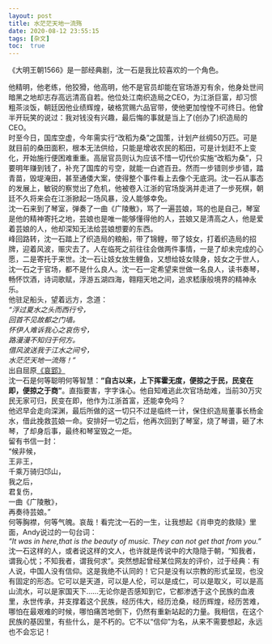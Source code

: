 ```yaml
---
layout: post
title: 水茫茫天地一流殇
date: 2020-08-12 23:55:15
tags: [杂文]
toc:  true
---
```


《大明王朝1566》是一部经典剧，沈一石是我比较喜欢的一个角色。  
 
他精明，他老练，他狡猾，他高明，他不是官员却能在官场游刃有余，他身处世间暗黑之地却志存高远清高自若。他位处江南织造局之CEO，为江浙巨富，却习惯粗茶淡饭，朝廷因他业绩辉煌，破格赏赐六品官带，使他更加惶惶不可终日。他曾半开玩笑的说过：我对钱没有兴趣，最后悔的事就是当上了(创办了)织造局的CEO。  
时至今日，国库空虚，今年需实行“改稻为桑”之国策，计划产丝绸50万匹。可是就目前的桑田面积，根本无法供给，只能是增收农民的稻田，可是计划赶不上变化，开始施行便困难重重。高层官员则认为应该不惜一切代价实施“改稻为桑”，只要明年赚到钱了，补充了国库的亏空，就能一白遮百丑。然而一步错则步步错，踏青苗，毁堤淹田，甚至通倭大案，使得整个事件看上去像个无底洞。沈一石从事态的发展上，敏锐的察觉出了危机，他被卷入江浙的官场旋涡并走进了一步死棋，朝廷不久将来会在江浙掀起一场风暴，没人能够幸免。  
沈一石来到了琴室，弹奏了一曲《广陵散》，骂了一遍芸娘，骂的也是自己，琴室是他的精神寄托之地，芸娘也是唯一能够懂得他的人，芸娘又是清高之人，他是爱着芸娘的人，他却深知无法给芸娘想要的东西。  
峰回路转，沈一石踏上了织造局的粮船，带了锦鲤，带了妓女，打着织造局的招牌，迎着风波，赈灾去了。人在临死之前往往会做两件事情，一是了却未完成的心愿，二是寄托于来世。沈一石让妓女放生鲤鱼，又想给妓女赎身，妓女之于世人，沈一石之于官场，都不是什么良人。沈一石一定希望来世做一名良人，读书奏琴，畅怀饮酒，诗词歌赋，浮游五湖四海，翱翔天地之间，追求嵇康般境界的精神永乐。  
他驻足船头，望着远方，念道：  
*“浮过夏水之头而西行兮，  
回首不见故都之门墙。  
怀伊人难诉我心之哀伤兮，  
路漫漫不知归于何方。  
借风波送我于江水之间兮，  
水茫茫天地一流殇！”*  
出自屈原[《哀郢》](https://baike.baidu.com/item/%E4%B9%9D%E7%AB%A0%C2%B7%E5%93%80%E9%83%A2/4310404?fromtitle=%E5%93%80%E9%83%A2&fromid=1742074&fr=aladdin)  
沈一石是何等聪明何等智慧：**“自古以来，上下挥霍无度，便掠之于民，民变在即，便掠之于商”**。直指要害，字字诛心。他自知难逃此次官场劫难，当前30万灾民无家可归，民变在即，他作为江浙首富，还能幸免吗？  
他迟早会走向深渊，最后所做的这一切只不过是临终一计，保住织造局董事长杨金水，借此挽救芸娘一命。安排好一切之后，他再次回到了琴室，烧了琴谱，砸了木琴，了却身后事，最终和琴室毁之一炬。  
留有书信一封：  
“候非候，  
王非王，  
千乘万骑归邙山，  
我之后，  
君复伤，  
一曲《广陵散》，  
再奏待芸娘。”  
何等胸襟，何等气魄。哀哉！看完沈一石的一生，让我想起《肖申克的救赎》里面，Andy说过的一句台词：  
*“It was in here,that is the beauty of music. They can not get that from you.”*  
沈一石这样的人，或者说这样的文人，也许就是传说中的大隐隐于朝，“知我者，谓我心忧；不知我者，谓我何求”。突然想起曾经某位网友的评价，过于经典：有人说，中国人没有信仰。这是我绝不认同的！它只是没有以宗教的形式呈现，也没有固定的形态。它可以是天道，可以是人伦，可以是成仁，可以是取义，可以是高山流水，可以是家国天下……无论你是否感知到它，它都渗透于这个民族的血液里，永世传承，并支撑着这个民族，经历伟大，经历沧桑，经历辉煌，经历苦难，哪怕在最艰难的时候，哪怕痛苦地倒下，仍然有重新站起的力量。我相信，在这个民族的基因里，有些什么，是不朽的。它不以“信仰”为名，从来不需要想起，永远也不会忘记！
